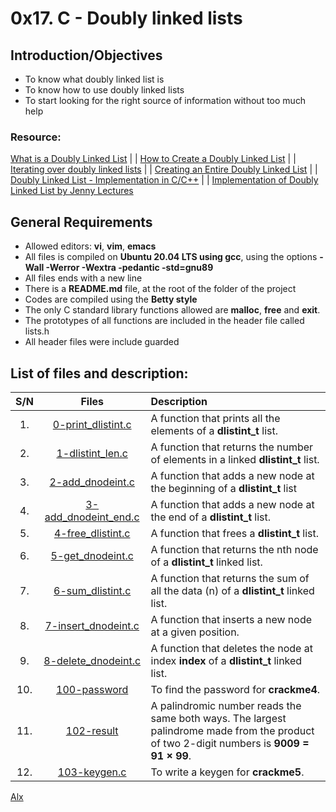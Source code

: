 # 0x17. C - Doubly linked lists
## Introduction/Objectives
* To know what doubly linked list is
* To know how to use doubly linked lists
* To start looking for the right source of information without too much help

### Resource:
[What is a Doubly Linked List](https://www.youtube.com/watch?v=k0pjD12bzP0) | | [How to Create a Doubly Linked List](https://www.youtube.com/watch?v=YJRRpXYldVQ) | | [Iterating over doubly linked lists](https://www.youtube.com/watch?v=XYKRamzmHEE) | | [Creating an Entire Doubly Linked List](https://www.youtube.com/watch?v=EgrSkwnuZUU) | | [Doubly Linked List - Implementation in C/C++](https://www.youtube.com/watch?v=VOQNf1VxU3Q) | | [ Implementation of Doubly Linked List by Jenny Lectures](https://www.youtube.com/watch?v=H8-IuKKiQeo)

## General Requirements
* Allowed editors: **vi**, **vim**, **emacs**
* All files is compiled on **Ubuntu 20.04 LTS using gcc**, using the options **-Wall -Werror -Wextra -pedantic -std=gnu89**
* All files ends with a new line
* There is a **README.md** file, at the root of the folder of the project
* Codes are compiled using the **Betty style**
* The only C standard library functions allowed are **malloc**, **free** and **exit**.
* The prototypes of all functions are included in the header file called lists.h
* All header files were include guarded

## List of files and description:
| S/N   |       Files          |        Description  |
|:-----:|:--------------------:|:-------------------|
|1. | [0-print_dlistint.c](https://github.com/Dikachis/alx-low_level_programming/blob/master/0x17-doubly_linked_lists/0-print_dlistint.c) | A function that prints all the elements of a **dlistint_t** list. |
|2.|[1-dlistint_len.c](https://github.com/Dikachis/alx-low_level_programming/blob/master/0x17-doubly_linked_lists/1-dlistint_len.c) | A  function that returns the number of elements in a linked **dlistint_t** list. |
|3. |[2-add_dnodeint.c](https://github.com/Dikachis/alx-low_level_programming/blob/master/0x17-doubly_linked_lists/2-add_dnodeint.c) |A function that adds a new node at the beginning of a **dlistint_t** list |
|4.|[3-add_dnodeint_end.c](https://github.com/Dikachis/alx-low_level_programming/blob/master/0x17-doubly_linked_lists/3-add_dnodeint_end.c) | A function that adds a new node at the end of a **dlistint_t** list.|
|5. |[4-free_dlistint.c](https://github.com/Dikachis/alx-low_level_programming/blob/master/0x17-doubly_linked_lists/4-free_dlistint.c) | A function that frees a **dlistint_t** list. |
|6. |[5-get_dnodeint.c](https://github.com/Dikachis/alx-low_level_programming/blob/master/0x17-doubly_linked_lists/5-get_dnodeint.c) | A function that returns the nth node of a **dlistint_t** linked list. |
|7. |[6-sum_dlistint.c](https://github.com/Dikachis/alx-low_level_programming/blob/master/0x17-doubly_linked_lists/6-sum_dlistint.c) | A function that returns the sum of all the data (n) of a **dlistint_t** linked list.|
|8. |[7-insert_dnodeint.c](https://github.com/Dikachis/alx-low_level_programming/blob/master/0x17-doubly_linked_lists/7-insert_dnodeint.c) | A function that inserts a new node at a given position.|
|9. |[8-delete_dnodeint.c](https://github.com/Dikachis/alx-low_level_programming/blob/master/0x17-doubly_linked_lists/8-delete_dnodeint.c) | A function that deletes the node at index **index** of a **dlistint_t** linked list. |
|10. |[100-password](https://github.com/Dikachis/alx-low_level_programming/blob/master/0x17-doubly_linked_lists/100-password) | To find the password for **crackme4**.|
|11. |[102-result](https://github.com/Dikachis/alx-low_level_programming/blob/master/0x17-doubly_linked_lists/102-result) | A palindromic number reads the same both ways. The largest palindrome made from the product of two 2-digit numbers is **9009 = 91 × 99**. |
|12. |[103-keygen.c](https://github.com/Dikachis/alx-low_level_programming/blob/master/0x17-doubly_linked_lists/103-keygen.c) | To write a keygen for **crackme5**. |

[Alx](https://alx-intranet.hbtn.io/projects/240#task-1104)
